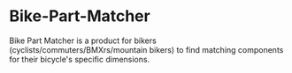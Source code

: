 # Bike-Part-Matcher

Bike Part Matcher is a product for bikers (cyclists/commuters/BMXrs/mountain bikers) to find matching components for their bicycle's specific dimensions.
